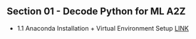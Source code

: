## Section 01 - Decode Python for ML A2Z

- 1.1 Anaconda Installation + Virtual Environment Setup [LINK](https://www.youtube.com/watch?v=vZI-4Aqu_Og)
